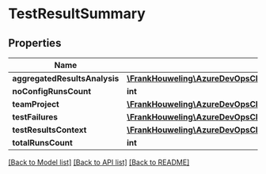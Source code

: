# TestResultSummary

## Properties
Name | Type | Description | Notes
------------ | ------------- | ------------- | -------------
**aggregatedResultsAnalysis** | [**\FrankHouweling\AzureDevOpsClient\Test\Model\AggregatedResultsAnalysis**](AggregatedResultsAnalysis.md) |  | [optional] 
**noConfigRunsCount** | **int** |  | [optional] 
**teamProject** | [**\FrankHouweling\AzureDevOpsClient\Test\Model\TeamProjectReference**](TeamProjectReference.md) |  | [optional] 
**testFailures** | [**\FrankHouweling\AzureDevOpsClient\Test\Model\TestFailuresAnalysis**](TestFailuresAnalysis.md) |  | [optional] 
**testResultsContext** | [**\FrankHouweling\AzureDevOpsClient\Test\Model\TestResultsContext**](TestResultsContext.md) |  | [optional] 
**totalRunsCount** | **int** |  | [optional] 

[[Back to Model list]](../README.md#documentation-for-models) [[Back to API list]](../README.md#documentation-for-api-endpoints) [[Back to README]](../README.md)


